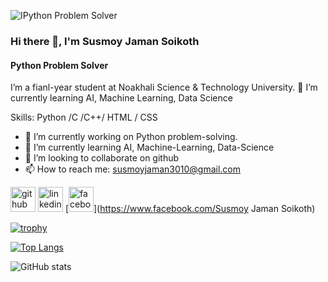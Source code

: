 ![IPython Problem Solver](https://media.licdn.com/dms/image/v2/D4D16AQGWSaPlZURLHw/profile-displaybackgroundimage-shrink_350_1400/profile-displaybackgroundimage-shrink_350_1400/0/1733328915799?e=1740009600&v=beta&t=1yyFhrqiF-WX24jYPoARX9roDoc_0IRQhJ1W6TPvkVU)
### Hi there 👋, I'm Susmoy Jaman Soikoth
#### Python Problem Solver

I’m a fianl-year student at Noakhali Science & Technology University. 🌱 I’m currently learning AI, Machine Learning, Data Science

Skills: Python /C /C++/  HTML / CSS

- 🔭 I’m currently working on Python problem-solving. 
- 🌱 I’m currently learning AI, Machine-Learning, Data-Science 
- 👯 I’m looking to collaborate on github 
- 📫 How to reach me: susmoyjaman3010@gmail.com 


[<img src='https://cdn.jsdelivr.net/npm/simple-icons@3.0.1/icons/github.svg' alt='github' height='40'>](https://github.com/Soikoth3010)  [<img src='https://cdn.jsdelivr.net/npm/simple-icons@3.0.1/icons/linkedin.svg' alt='linkedin' height='40'>](https://www.linkedin.com/in/https://www.linkedin.com/in/susmoy-jaman-733b352b2/overlay/about-this-profile/?lipi=urn%3Ali%3Apage%3Ad_flagship3_profile_view_base%3B3TFqfljqQuCGgtVKY21fuw%3D%3D/)  [<img src='https://cdn.jsdelivr.net/npm/simple-icons@3.0.1/icons/facebook.svg' alt='facebook' height='40'>](https://www.facebook.com/Susmoy Jaman Soikoth)  

[![trophy](https://github-profile-trophy.vercel.app/?username=Soikoth3010)](https://github.com/ryo-ma/github-profile-trophy)

[![Top Langs](https://github-readme-stats.vercel.app/api/top-langs/?username=Soikoth3010)](https://github.com/anuraghazra/github-readme-stats)

![GitHub stats](https://github-readme-stats.vercel.app/api?username=Soikoth3010&show_icons=true)  

